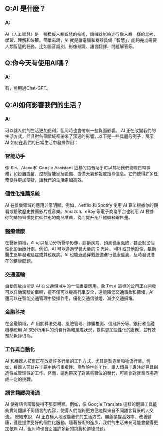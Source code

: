 ## Q:AI 是什麼？
### A: 
AI（人工智慧）是一種模擬人類智慧的技術，讓機器能夠進行像人類一樣的思考、學習、理解和決策。簡單來說，AI 就是讓電腦和機器具備「智慧」，能夠完成需要人類智慧的任務，比如語音識別、影像辨識、語言翻譯、問題解答等。

## Q:你今天有使用AI嗎？
### A: 
有，使用過Chat-GPT。

## Q:AI如何影響我們的生活？
### A: 
可以讓人們的生活更加便利，但同時也會帶來一些負面影響。
AI 正在改變我們的生活方式，並且對各個領域都帶來了深遠的影響。以下是一些具體的例子，展示 AI 如何在我們的日常生活中發揮作用：
### 智能助手
像 Siri、Alexa 和 Google Assistant 這樣的語音助手可以幫助我們管理日常事務，如設置提醒、控制智能家居設備、提供天氣預報或搜尋信息。它們使得許多任務變得更加便捷，讓我們的生活更加高效。
### 個性化推薦系統
AI 在娛樂領域的應用非常明顯。例如，Netflix 和 Spotify 使用 AI 算法根據你的觀看或聽歌歷史推薦影片或音樂。Amazon、eBay 等電子商務平台也利用 AI 根據你的購物習慣提供個性化的商品推薦，從而提升用戶體驗和銷售量。
### 醫療健康
在醫療領域，AI 可以幫助分析醫學影像、診斷疾病、預測健康風險，甚至制定個性化的治療計劃。例如，AI 可以通過學習大量的 X 光片、MRI 或其他影像，幫助醫生更早發現癌症或其他疾病。AI 也能通過穿戴設備進行健康監測，及時發現潛在的健康問題。
### 交通運輸
自動駕駛技術是 AI 在交通領域中的一個重要應用。像 Tesla 這樣的公司正在開發可以自動駕駛的車輛，這不僅可以提高行車安全，還能降低交通事故和擁堵。AI 還可以在智能交通管理中發揮作用，優化交通信號燈、減少交通擁堵。
### 金融科技
在金融領域，AI 用於算法交易、風險管理、詐騙檢測、信用評分等。銀行和金融機構使用 AI 來分析用戶的消費行為和風險狀況，提供更加個性化的服務，並有效預防欺詐行為。
### 工作與自動化
AI 和機器人技術正在改變許多行業的工作方式，尤其是製造業和物流行業。例如，機器人可以在工廠中執行重複性、高危險性的工作，讓人類員工專注於更具創造性或管理性的工作。然而，這也帶來了對某些職位的替代，可能會對就業市場造成一定的挑戰。
### 語言翻譯與溝通
AI 使得語言障礙變得不那麼明顯。例如，像 Google Translate 這樣的翻譯工具能夠實時翻譯不同語言的內容，使得人們能夠更方便地與來自不同語言背景的人交流。
總結來說，AI 正在極大地改變我們的生活方式，無論是提高效率、改善健康，還是提供更好的個性化服務。隨著技術的進步，我們的生活未來可能會變得更加依賴 AI，但同時也會面臨許多新的挑戰和道德問題。
